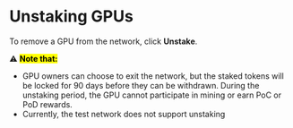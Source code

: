 # Unstaking GPUs

To remove a GPU from the network, click **Unstake**.

⚠️ <mark style="background-color:yellow;">**Note that:**</mark>&#x20;

* GPU owners can choose to exit the network, but the staked tokens will be locked for 90 days before they can be withdrawn. During the unstaking period, the GPU cannot participate in mining or earn PoC or PoD rewards.&#x20;
* Currently, the test network does not support unstaking
